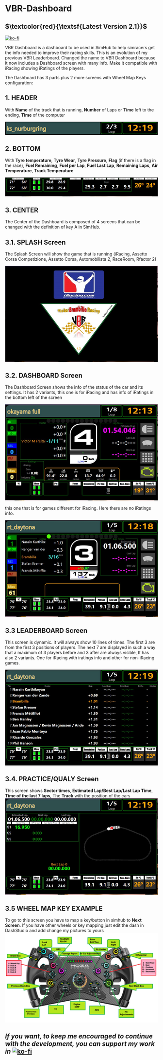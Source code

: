 # VBR-Dashboard

## $\textcolor{red}{\textsf{Latest Version 2.1}}$

[![ko-fi](https://ko-fi.com/img/githubbutton_sm.svg)](https://ko-fi.com/J3J7VCJQC)

VBR Dashboard is a dashboard to be used in SimHub to help simracers get the info needed to improve their racing skills. This is an evolution of my previous VBR Leaderboard. Changed the name to VBR Dashboard because it now includes a Dashboard screen with many info. Make it compatible with iRacing showing iRatings of the players.

The Dashboard has 3 parts plus 2 more screens with Wheel Map Keys configuration:

## 1. **HEADER**
   
With **Name** of the track that is running, **Number** of Laps or **Time** left to the ending, **Time** of the computer

![image](https://raw.githubusercontent.com/VictorMCFreitas/VBR-Dashboard/a4acd132ad9a88c0da318a5add94720eec45d214/Cabe%C3%A7alho.png)

## 2. **BOTTOM**

With **Tyre temperature**, **Tyre Wear**, **Tyre Pressure**, **Flag** (if there is a flag in the race), **Fuel Remaining**, **Fuel per Lap**, **Fuel Last Lap**, **Remaining Laps**, **Air Temperature**, **Track Temperature**

![image](https://raw.githubusercontent.com/VictorMCFreitas/VBR-Dashboard/a4acd132ad9a88c0da318a5add94720eec45d214/Bottom.png)

## 3. **CENTER**

The Center of the Dashboard is composed of 4 screens that can be changed with the definition of key A in SimHub.

## 3.1. **SPLASH** Screen

The Splash Screen will show the game that is running (iRacing, Assetto Corsa Competizione, Assetto Corsa, Automobilista 2, RaceRoom, Rfactor 2)

![image](https://raw.githubusercontent.com/VictorMCFreitas/VBR-Dashboard/a4acd132ad9a88c0da318a5add94720eec45d214/Pic%201.png)

## 3.2. **DASHBOARD** Screen

The Dashboard Screen shows the info of the status of the car and its settings. It has 2 variants, this one is for iRacing and has info of iRatings in the bottom left of the screen

![image](https://raw.githubusercontent.com/VictorMCFreitas/VBR-Dashboard/a4acd132ad9a88c0da318a5add94720eec45d214/Pic%202.png)

this one that is for games different for iRacing. Here there are no iRatings info.

![image](https://raw.githubusercontent.com/VictorMCFreitas/VBR-Dashboard/a4acd132ad9a88c0da318a5add94720eec45d214/Pic%202a.png)

## 3.3 **LEADERBOARD** Screen

This screen is dynamic. It will always show 10 lines of times. The first 3 are from the first 3 positions of players. The next 7 are displayed in such a way that a maximum of 3 players before and 3 after are always visible, It has also 2 variants. One for iRacing with iratings info and other for non-iRacing games.

![image](https://raw.githubusercontent.com/VictorMCFreitas/VBR-Dashboard/a4acd132ad9a88c0da318a5add94720eec45d214/Pic%203a.png)

## 3.4. **PRACTICE/QUALY** Screen

This screen shows **Sector times**, **Estimated Lap/Best Lap/Last Lap Time**, **Time of the last 7 laps**, The **Track** with the position of the cars
![image](https://raw.githubusercontent.com/VictorMCFreitas/VBR-Dashboard/a4acd132ad9a88c0da318a5add94720eec45d214/Pic%204.png)

## 3.5 **WHEEL MAP KEY EXAMPLE**
To go to this screen you have to map a key/button in simhub to **Next Screen**. If you have other wheels or key mapping just edit the dash in DashStudio and add change my pictures to yours
![image](https://github.com/VictorMCFreitas/VBR-Dashboard/blob/0846774aa4f1ca776d732b98869a5bbad0c23067/MOZA%20KS.png)

## ***If you want, to keep me encouraged to continue with the development, you can support my work in*** [![ko-fi](https://ko-fi.com/img/githubbutton_sm.svg)](https://ko-fi.com/J3J7VCJQC)
